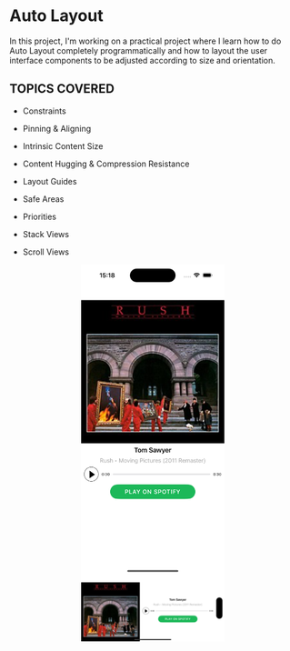 # Auto Layout 
In this project, I'm working on a practical project where I learn how to do Auto Layout completely programmatically and how to layout the user interface components to be adjusted according to size and orientation.

## TOPICS COVERED

- Constraints

- Pinning & Aligning
 
- Intrinsic Content Size
 
- Content Hugging & Compression Resistance
 
- Layout Guides
 
- Safe Areas
 
- Priorities
 
- Stack Views
 
- Scroll Views

<p align="center">
  <img src="Images/screenshot1.png" alt="Screenshot 1" style="max-width: 50%; height: auto; display: block; margin: 0 auto;"/>
  <img src="Images/screenshot2.png" alt="Screenshot 2" style="max-width: 50%; height: auto; display: block; margin: 0 auto;"/>
</p>
